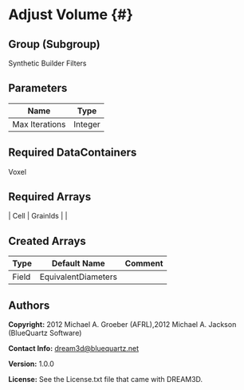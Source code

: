Adjust Volume {#}
======

## Group (Subgroup)
Synthetic Builder Filters


## Parameters ##

| Name | Type |
|------|------|
| Max Iterations | Integer |

## Required DataContainers ##
Voxel

## Required Arrays ##



| Cell | GrainIds |  |

## Created Arrays ##

| Type | Default Name | Comment |
|------|--------------|---------|
| Field | EquivalentDiameters |  |

## Authors ##

**Copyright:** 2012 Michael A. Groeber (AFRL),2012 Michael A. Jackson (BlueQuartz Software)

**Contact Info:** dream3d@bluequartz.net

**Version:** 1.0.0

**License:**  See the License.txt file that came with DREAM3D.



